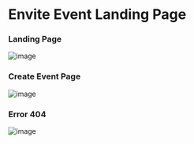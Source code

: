 # Envite Event Landing Page

### Landing Page
![image](https://user-images.githubusercontent.com/46455250/193426513-df1910b8-a097-41d2-9d5d-778a872e25ec.png)

### Create Event Page
![image](https://user-images.githubusercontent.com/46455250/193426523-a01d6873-b1ef-4383-bd12-a3af7c575e3a.png)

### Error 404
![image](https://user-images.githubusercontent.com/46455250/193426538-37e9077f-eaac-4e1d-b954-f7f54f1c4fba.png)
